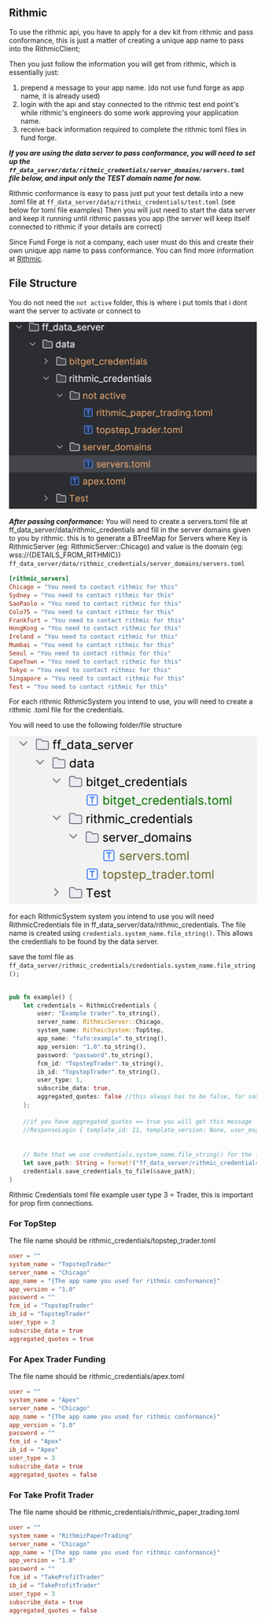## Rithmic
To use the rithmic api, you have to apply for a dev kit from rithmic and pass conformance, this is just a matter of creating a unique app name to pass into the RithmicClient;

Then you just follow the information you will get from rithmic, which is essentially just:
1. prepend a message to your app name. (do not use fund forge as app name, it is already used)
2. login with the api and stay connected to the rithmic test end point's while rithmic's engineers do some work approving your application name.
3. receive back information required to complete the rithmic toml files in fund forge.

***If you are using the data server to pass conformance, you will need to set up the `ff_data_server/data/rithmic_credentials/server_domains/servers.toml` file below, and input only the TEST domain name for now.***

Rithmic conformance is easy to pass just put your test details into a new .toml file at `ff_data_server/data/rithmic_credentials/test.toml` (see below for toml file examples)
Then you will just need to start the data server and keep it running until rithmic passes you app (the server will keep itself connected to rithmic if your details are correct)

Since Fund Forge is not a company, each user must do this and create their own unique app name to pass conformance. You can find more information at [Rithmic](https://yyy3.rithmic.com/?page_id=17).

## File Structure
You do not need the `not active` folder, this is where i put tomls that i dont want the server to activate or connect to

![img.png](misc/rithmic_structure.png)

***After passing conformance:***
You will need to create a servers.toml file at ff_data_server/data/rithmic_credentials and fill in the server domains given to you by rithmic.
this is to generate a BTreeMap for Servers where Key is RithmicServer (eg: RithmicServer::Chicago) and value is the domain (eg: wss://{DETAILS_FROM_RITHMIC})
`ff_data_server/data/rithmic_credentials/server_domains/servers.toml`
```toml
[rithmic_servers]
Chicago = "You need to contact rithmic for this"
Sydney = "You need to contact rithmic for this"
SaoPaolo = "You need to contact rithmic for this"
Colo75 = "You need to contact rithmic for this"
Frankfurt = "You need to contact rithmic for this"
HongKong = "You need to contact rithmic for this"
Ireland = "You need to contact rithmic for this"
Mumbai = "You need to contact rithmic for this"
Seoul = "You need to contact rithmic for this"
CapeTown = "You need to contact rithmic for this"
Tokyo = "You need to contact rithmic for this"
Singapore = "You need to contact rithmic for this"
Test = "You need to contact rithmic for this"
```

For each rithmic RithmicSystem you intend to use, you will need to create a rithmic .toml file for the credentials.

You will need to use the following folder/file structure

![img.png](misc/img.png)

for each RithmicSystem system you intend to use you will need  RithmicCredentials file in ff_data_server/data/rithmic_credentials.
The file name is created using `credentials.system_name.file_string()`. This allows the credentials to be found by the data server.

save the toml file as `ff_data_server/rithmic_credentials/credentials.system_name.file_string();`
```rust

pub fn example() {
    let credentials = RithmicCredentials {
        user: "Example trader".to_string(),
        server_name: RithmicServer::Chicago,
        system_name: RithmicSystem::TopStep,
        app_name: "fufo:example".to_string(),
        app_version: "1.0".to_string(),
        password: "password".to_string(),
        fcm_id: "TopstepTrader".to_string(),
        ib_id: "TopstepTrader".to_string(),
        user_type: 1,
        subscribe_data: true,
        aggregated_quotes: false //this always has to be false, for some reason rithmic server will not parse true on login. I am not sure what is going on here.
    };
    
    //if you have aggregated_quotes == true you will get this message
    //ResponseLogin { template_id: 11, template_version: None, user_msg: [], rp_code: ["11", "an error occurred while parsing data."], fcm_id: None, ib_id: None, country_code: None, state_code: None, unique_user_id: None, heartbeat_interval: None }


    // Note that we use credentials.system_name.file_string() for the file name, so that the server knows where to find credentials.
    let save_path: String = format!("ff_data_server/rithmic_credentials/{}", credentials.file_name());
    credentials.save_credentials_to_file(&save_path);
}
```
Rithmic Credentials toml file example
user type 3 = Trader, this is important for prop firm connections.

### For TopStep
The file name should be rithmic_credentials/topstep_trader.toml
```toml
user = ""  
system_name = "TopstepTrader"  
server_name = "Chicago"
app_name = "{The app name you used for rithmic conformance}"
app_version = "1.0"  
password = ""  
fcm_id = "TopstepTrader"  
ib_id = "TopstepTrader"  
user_type = 3
subscribe_data = true
aggregated_quotes = true
```

### For Apex Trader Funding
The file name should be rithmic_credentials/apex.toml
```toml
user = ""
system_name = "Apex"
server_name = "Chicago"
app_name = "{The app name you used for rithmic conformance}"
app_version = "1.0"
password = ""
fcm_id = "Apex"
ib_id = "Apex"
user_type = 3
subscribe_data = true
aggregated_quotes = false
```

### For Take Profit Trader
The file name should be rithmic_credentials/rithmic_paper_trading.toml
```toml
user = ""
system_name = "RithmicPaperTrading"
server_name = "Chicago"
app_name = "{The app name you used for rithmic conformance}"
app_version = "1.0"
password = ""
fcm_id = "TakeProfitTrader"
ib_id = "TakeProfitTrader"
user_type = 3
subscribe_data = true
aggregated_quotes = false
```